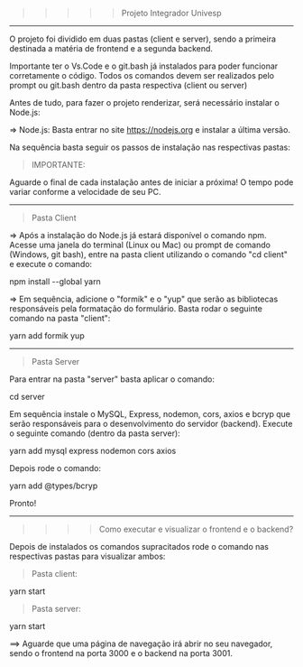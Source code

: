 >>>>>Projeto Integrador Univesp

----

O projeto foi dividido em duas pastas (client e server), sendo a primeira destinada a matéria de frontend e a segunda backend.

Importante ter o Vs.Code e o git.bash já instalados para poder funcionar corretamente o código. Todos os comandos devem ser realizados pelo prompt ou git.bash dentro da pasta respectiva (client ou server)

Antes de tudo, para fazer o projeto renderizar, será necessário instalar o Node.js:

=> Node.js: Basta entrar no site  https://nodejs.org e instalar a última versão.

Na sequência basta seguir os passos de instalação nas respectivas pastas:

>IMPORTANTE:

Aguarde o final de cada instalação antes de iniciar a próxima! O tempo pode variar conforme a velocidade de seu PC.

----------
>Pasta Client

=> Após a instalação do Node.js já estará disponível o comando npm. Acesse uma janela do terminal (Linux ou Mac) ou prompt de comando (Windows, git bash), entre na pasta client utilizando o comando "cd client" e execute o comando:  

npm install --global yarn

=> Em sequência, adicione o "formik" e o "yup" que serão as bibliotecas responsáveis pela formatação do formulário. Basta rodar o seguinte comando na pasta "client":


yarn add formik yup

------
>Pasta Server

Para entrar na pasta "server" basta aplicar o comando:

cd server

Em sequência instale o MySQL, Express, nodemon, cors, axios e bcryp que serão responsáveis para o desenvolvimento do servidor (backend). Execute o seguinte comando (dentro da pasta server):

yarn add mysql express nodemon cors axios

Depois rode o comando:

yarn add @types/bcryp

Pronto!

----

>>>> Como executar e visualizar o frontend e o backend?

Depois de instalados os comandos supracitados rode o comando nas respectivas pastas para visualizar ambos:

>Pasta client: 

yarn start

>Pasta server:

yarn start

==> Aguarde que uma página de navegação irá abrir no seu navegador, sendo o frontend na porta 3000 e o backend na porta 3001.
